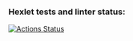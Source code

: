 ### Hexlet tests and linter status:
[![Actions Status](https://github.com/sgmdlt/rails-project-63/workflows/hexlet-check/badge.svg)](https://github.com/sgmdlt/rails-project-63/actions)